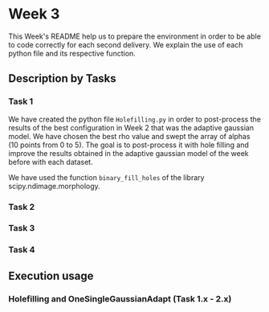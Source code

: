 # Week 3

This Week's README help us to prepare the environment in order to be able to code correctly for each second delivery. We explain the use of each python file and its respective function.

## Description by Tasks

### Task 1
We have created the python file `Holefilling.py` in order to post-process the results of the best configuration in Week 2 that was the adaptive gaussian model. We have chosen the best rho value and swept the array of alphas (10 points from 0 to 5). The goal is to post-process it with hole filling and improve the results obtained in the adaptive gaussian model of the week before with each dataset.

We have used the function `binary_fill_holes` of the library scipy.ndimage.morphology. 

### Task 2


### Task 3


### Task 4


## Execution usage
### Holefilling and OneSingleGaussianAdapt (Task 1.x - 2.x)
